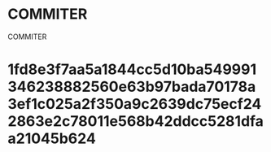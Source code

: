 # COMMITER
COMMITER






# 1fd8e3f7aa5a1844cc5d10ba549991346238882560e63b97bada70178a3ef1c025a2f350a9c2639dc75ecf242863e2c78011e568b42ddcc5281dfaa21045b624
